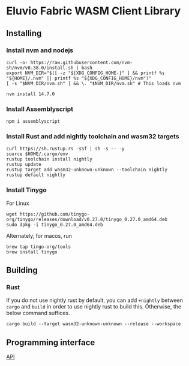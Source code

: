 # Eluvio Fabric WASM Client Library

## Installing

### Install nvm and nodejs

```shell
curl -o- https://raw.githubusercontent.com/nvm-sh/nvm/v0.38.0/install.sh | bash
export NVM_DIR="$([ -z "${XDG_CONFIG_HOME-}" ] && printf %s "${HOME}/.nvm" || printf %s "${XDG_CONFIG_HOME}/nvm")"
[ -s "$NVM_DIR/nvm.sh" ] && \. "$NVM_DIR/nvm.sh" # This loads nvm

nvm install 14.7.0
```

### Install Assemblyscript

```shell
npm i assemblyscript
```

### Install Rust and add nightly toolchain and wasm32 targets

```shell
curl https://sh.rustup.rs -sSf | sh -s -- -y
source $HOME/.cargo/env
rustup toolchain install nightly
rustup update
rustup target add wasm32-unknown-unknown --toolchain nightly
rustup default nightly
```

### Install Tinygo

For Linux

```shell
wget https://github.com/tinygo-org/tinygo/releases/download/v0.27.0/tinygo_0.27.0_amd64.deb
sudo dpkg -i tinygo_0.27.0_amd64.deb
```

Alternately, for macos, run

```shell
brew tap tingo-org/tools
brew install tinygo
```

## Building

### Rust

If you do not use nightly rust by default, you can add `+nightly` between `cargo` and `build` in order to use nightly rust to build this. Otherwise, the below command suffices.

```shell
cargo build --target wasm32-unknown-unknown --release --workspace

```

## Programming interface

[API](API.md)
